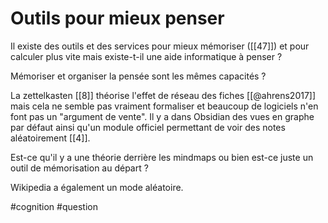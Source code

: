 # Outils pour mieux penser

Il existe des outils et des services pour mieux mémoriser ([[47]]) et pour calculer plus vite mais existe-t-il une aide informatique à penser ?

Mémoriser et organiser la pensée sont les mêmes capacités ?

La zettelkasten [[8]] théorise l'effet de réseau des fiches [[@ahrens2017]] mais cela ne semble pas vraiment formaliser et beaucoup de logiciels n'en font pas un "argument de vente". Il y a dans Obsidian des vues en graphe par défaut ainsi qu'un module officiel permettant de voir des notes aléatoirement [[4]].

Est-ce qu'il y a une théorie derrière les mindmaps ou bien est-ce juste un outil de mémorisation au départ ?

Wikipedia a également un mode aléatoire.

#cognition #question 
